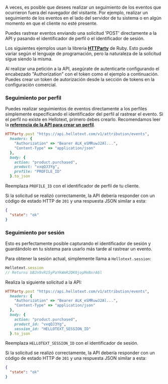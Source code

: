 A veces, es posible que desees realizar un seguimiento de los eventos que ocurrieron fuera del navegador del visitante. Por ejemplo, realizar un seguimiento de los eventos en el lado del servidor de tu sistema o en algún momento en que el cliente no esté presente.

Puedes rastrear eventos enviando una solicitud 'POST' directamente a la API y pasando el identificador de perfil o el identificador de sesión.

Los siguientes ejemplos usan la librería [**HTTParty**](https://github.com/jnunemaker/httparty) de Ruby. Esto puede variar según el lenguaje de programación, pero la naturaleza de la solicitud sigue siendo la misma.

Al realizar una petición a la API, asegúrate de autenticarte configurando el encabezado "Authorization" con el token como el ejemplo a continuación. Puedes crear un token de autorización desde la sección de tokens en la configuración comercial.

### Seguimiento por perfil

Puedes realizar seguimientos de eventos directamente a los perfiles simplemente especificando el identificador del perfil al rastrear el evento. Si el perfil no existe en Hellotext, primero debes crearlo. Recomendamos leer la [**referencia de la API para crear un perfil**](https://www.hellotext.com/api#create_a_profile).

```ruby
HTTParty.post "https://api.hellotext.com/v1/attribution/events", 
  headers: { 
    "Authorization" => "Bearer ALK_eSMRuwJ2Al...",
    "Content-Type" => "application/json"
  },
  body: { 
    action: "product.purchased",
    product: "vxqQJ3Yg",
    profile: "PROFILE_ID"
  }.to_json
```

Reemplaza `PROFILE_ID` con el identificador de perfil de tu cliente.

Si la solicitud se realizó correctamente, la API debería responder con un código de estado HTTP de `201` y una respuesta JSON similar a esta:

```json
{
  "state": "ok"
}
```

### Seguimiento por sesión

Esto es perfectamente posible capturando el identificador de sesión y guardándolo en tu sistema para usarlo más tarde al rastrear un evento.

Para obtener la sesión actual, simplemente llama a `Hellotext.session`:

```javascript
Hellotext.session
// Returns bBJn9vR15yPaYkWmR2QK0jopMeNxrA6l
```

Realiza la siguiente solicitud a la API:

```ruby
HTTParty.post "https://api.hellotext.com/v1/attribution/events", 
  headers: { 
    "Authorization" => "Bearer ALK_eSMRuwJ2Al...",
    "Content-Type" => "application/json"
  },
  body: { 
    action: "product.purchased",
    product_id: "vxqQJ3Yg",
    session_id: "HELLOTEXT_SESSION_ID"
  }.to_json
```

Reemplaza `HELLOTEXT_SESSION_ID` con el identificador de sesión.

Si la solicitud se realizó correctamente, la API debería responder con un código de estado HTTP de `201` y una respuesta JSON similar a esta:


```json
{
  "state": "ok"
}
```
